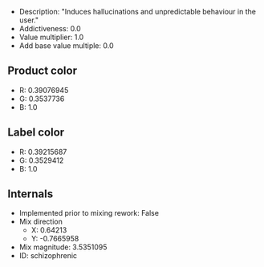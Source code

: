 - Description: "Induces hallucinations and unpredictable behaviour in the user."
- Addictiveness: 0.0
- Value multiplier: 1.0
- Add base value multiple: 0.0
## Product color
- R: 0.39076945
- G: 0.3537736
- B: 1.0
## Label color
- R: 0.39215687
- G: 0.3529412
- B: 1.0
## Internals
- Implemented prior to mixing rework: False
- Mix direction
    - X: 0.64213
    - Y: -0.7665958
- Mix magnitude: 3.5351095
- ID: schizophrenic